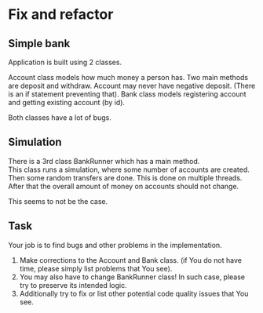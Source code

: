 # Fix and refactor

##  Simple bank 

Application is built using 2 classes. 

Account class models how much money a person has. Two main methods are
deposit and withdraw. Account may never have negative deposit. (There is an if statement preventing that).
Bank class models registering account and getting existing account (by id). 

Both classes have a lot of bugs.

## Simulation

There is a 3rd class BankRunner which has a main method.  
This class runs a simulation, where some number of accounts are created.
Then some random transfers are done. This is done on multiple threads.  
After that the overall amount of money on accounts should not change.

This seems to not be the case.

##  Task

Your job is to find bugs and other problems in the implementation.
1. Make corrections to the Account and Bank class. (if You do not have time, please simply list problems that You see).
2. You may also have to change BankRunner class! In such case, please try to preserve its intended logic.
3. Additionally try to fix or list other potential code quality issues that You see. 

